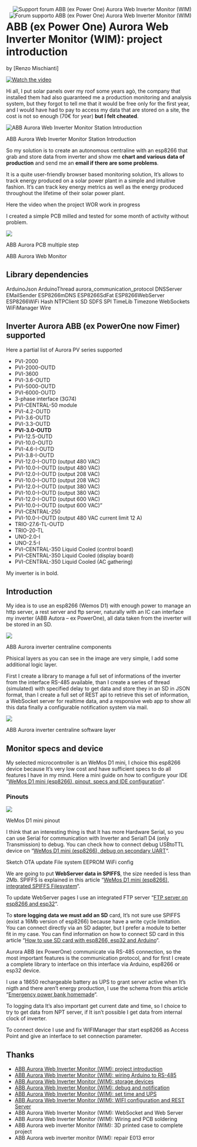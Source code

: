 <div>
<a href="https://www.mischianti.org/forums/forum/mischiantis-projects/abb-ex-power-one-aurora-web-inverter-monitor-wim/"><img
  src="https://github.com/xreef/LoRa_E32_Series_Library/raw/master/resources/buttonSupportForumEnglish.png" alt="Support forum ABB (ex Power One) Aurora Web Inverter Monitor (WIM)"
   align="right"></a>
</div>
<div>
<a href="https://www.mischianti.org/it/forums/forum/i-progetti-di-mischianti/abb-ex-power-one-aurora-web-inverter-monitor-wim/"><img
  src="https://github.com/xreef/LoRa_E32_Series_Library/raw/master/resources/buttonSupportForumItaliano.png" alt="Forum supporto ABB (ex Power One) Aurora Web Inverter Monitor (WIM)"
  align="right"></a>
</div>



#
#

ABB (ex Power One) Aurora Web Inverter Monitor (WIM): project introduction
==============================================================================

by [Renzo Mischianti]

[![Watch the video](https://img.youtube.com/vi/uInRM3YqIv0/hqdefault.jpg)](https://www.youtube.com/watch?v=uInRM3YqIv0)

Hi all, I put solar panels over my roof some years agò, the company that
installed them had also guaranteed me a production monitoring and
analysis system, but they forgot to tell me that it would be free only
for the first year, and I would have had to pay to access my data that
are stored on a site, the cost is not so enough (70€ for year) **but I
felt cheated**.

![ABB Aurora Web Inverter Monitor Station Introduction](https://www.mischianti.org/wp-content/uploads/2020/06/ABB-Aurora-Web-Inverter-Centraline-Logging-Introduction-1024x586.jpg)

ABB Aurora Web Inverter Monitor Station Introduction

So my solution is to create an autonomous centraline with an esp8266
that grab and store data from inverter and show me **chart and various
data of production** and send me an **email if there are some
problems**.

It is a quite user-friendly browser based monitoring solution, It’s
allows to track energy produced on a solar power plant in a simple and
intuitive fashion. It’s can track key energy metrics as well as the
energy produced throughout the lifetime of their solar power plant. 

Here the video when the project WOR work in progress

I created a simple PCB milled and tested for some month of activity
without problem.

![](https://www.mischianti.org/wp-content/uploads/2019/03/ABBAuroraOK-1024x850.jpg)

ABB Aurora PCB multiple step

ABB Aurora Web Monitor

Library dependencies 
-----------------------------------------------------


ArduinoJson
ArduinoThread
aurora_communication_protocol
DNSServer
EMailSender
ESP8266mDNS
ESP8266SdFat
ESP8266WebServer
ESP8266WiFi
Hash
NTPClient
SD
SDFS
SPI
TimeLib
Timezone
WebSockets
WiFiManager
Wire

Inverter Aurora ABB (ex PowerOne now Fimer) supported 
-----------------------------------------------------

Here a partial list of Aurora PV series supported

-   PVI-2000
-   PVI-2000-OUTD
-   PVI-3600
-   PVI-3.6-OUTD
-   PVI-5000-OUTD
-   PVI-6000-OUTD
-   3-phase interface (3G74)
-   PVI-CENTRAL-50 module
-   PVI-4.2-OUTD
-   PVI-3.6-OUTD
-   PVI-3.3-OUTD
-   **PVI-3.0-OUTD**
-   PVI-12.5-OUTD
-   PVI-10.0-OUTD
-   PVI-4.6-I-OUTD
-   PVI-3.8-I-OUTD
-   PVI-12.0-I-OUTD (output 480 VAC)
-   PVI-10.0-I-OUTD (output 480 VAC)
-   PVI-12.0-I-OUTD (output 208 VAC)
-   PVI-10.0-I-OUTD (output 208 VAC)
-   PVI-12.0-I-OUTD (output 380 VAC)
-   PVI-10.0-I-OUTD (output 380 VAC)
-   PVI-12.0-I-OUTD (output 600 VAC)
-   PVI-10.0-I-OUTD (output 600 VAC)”
-   PVI-CENTRAL-250
-   PVI-10.0-I-OUTD (output 480 VAC current limit 12 A)
-   TRIO-27.6-TL-OUTD
-   TRIO-20-TL
-   UNO-2.0-I
-   UNO-2.5-I
-   PVI-CENTRAL-350 Liquid Cooled (control board)
-   PVI-CENTRAL-350 Liquid Cooled (display board)
-   PVI-CENTRAL-350 Liquid Cooled (AC gathering)

My inverter is in bold.

Introduction
------------

My idea is to use an esp8266 (Wemos D1) with enough power to manage an
http server, a rest server and ftp server, naturally with an IC can
interface my inverter (ABB Autora – ex PowerOne), all data taken from
the inverter will be stored in an SD.

![](https://www.mischianti.org/wp-content/uploads/2019/05/elementInCommunication-e1557000905880.jpg)

ABB Aurora inverter centraline components

Phisical layers as you can see in the image are very simple, I add some
additional logic layer.

First I create a library to manage a full set of informations of the
inverter from the interface RS-485 available, than I create a series of
thread (simulated) with specified delay to get data and store they in an
SD in JSON format, than I create a full set of REST api to retrieve this
set of information, a WebSocket server for realtime data, and a
responsive web app to show all this data finally a configurable
notification system via mail.

![](https://www.mischianti.org/wp-content/uploads/2019/05/swLayer.jpg)

ABB Aurora inverter centraline software layer

Monitor specs and device
------------------------

My selected microcontroller is an WeMos D1 mini, I choice this esp8266
device because It’s very low cost and have sufficient specs to do all
features I have in my mind. Here a mini guide on how to configure your
IDE “[WeMos D1 mini (esp8266), pinout, specs and IDE
configuration](https://www.mischianti.org/2019/08/20/wemos-d1-mini-esp8266-specs-and-ide-configuration-part-1/)“.

### Pinouts

![](https://www.mischianti.org/wp-content/uploads/2019/05/D1wemosPinout.jpg)

WeMos D1 mini pinout

I think that an interesting thing is that It has more Hardware Serial,
so you can use Serial for communication with Inverter and Serial1 D4
(only Transmission) to debug. You can check how to connect debug
USBtoTTL device on “[WeMos D1 mini (esp8266), debug on secondary
UART](https://www.mischianti.org/2019/09/19/wemos-d1-mini-esp8266-debug-on-secondary-uart-part-3/)“.

Sketch OTA update File system EEPROM WiFi config

We are going to put **WebServer data in SPIFFS**, the size needed is
less than 2Mb. SPIFFS is explained in this article “[WeMos D1 mini
(esp8266), integrated SPIFFS
Filesystem](https://www.mischianti.org/2019/08/30/wemos-d1-mini-esp8266-integrated-spiffs-filesistem-part-2/)“.

To update WebServer pages I use an integrated FTP server “[FTP server on
esp8266 and
esp32](https://www.mischianti.org/2020/02/08/ftp-server-on-esp8266-and-esp32/)“.

To **store logging data we must add an SD** card, It’s not sure use
SPIFFS (exist a 16Mb version of esp8266) because have a write cycle
limitation. You can connect directly via an SD adapter, but I prefer a
module to better fit in my case. You can find information on how to
connect SD card in this article “[How to use SD card with esp8266, esp32
and
Arduino](https://www.mischianti.org/2019/12/15/how-to-use-sd-card-with-esp8266-and-arduino/)“.

Aurora ABB (ex PowerOne) communicate via RS-485 connection, so the most
important features is the communication protocol, and for first I create
a complete library to interface on this interface via Arduino, esp8266
or esp32 device.

I use a 18650 rechargeable battery as UPS to grant server active when
It’s nigth and there aren’t energy production, I use the schema from
this article “[Emergency power bank
homemade](https://www.mischianti.org/2019/01/24/emergency-power-bank-homemade/)“.

To logging data It’s also important get current date and time, so I
choice to try to get data from NPT server, if It isn’t possible I get
data from internal clock of inverter.

To connect device I use and fix WIFIManager thar start esp8266 as Access
Point and give an interface to set connection parameter.

Thanks
------

-   [ABB Aurora Web Inverter Monitor (WIM): project introduction](https://www.mischianti.org/2019/05/15/abb-ex-power-one-aurora-web-inverter-monitor-wim-project-introduction-1/)
-   [ABB Aurora Web Inverter Monitor (WIM): wiring Arduino to RS-485](https://www.mischianti.org/2020/09/01/abb-aurora-web-inverter-monitor-wim-wiring-arduino-to-rs-485-2/)
-   [ABB Aurora Web Inverter Monitor (WIM): storage devices](https://www.mischianti.org/2020/09/11/abb-aurora-web-inverter-monitor-wim-storage-devices-3/)
-   [ABB Aurora Web Inverter Monitor (WIM): debug and notification](https://www.mischianti.org/it/2020/09/30/abb-aurora-web-inverter-monitor-wim-notifiche-e-debug-4/)
-   [ABB Aurora Web Inverter Monitor (WIM): set time and UPS](https://www.mischianti.org/2020/10/05/abb-aurora-web-inverter-centraline-wic-set-time-and-manage-battery-ups-part-5/)
-   [ABB Aurora Web Inverter Monitor (WIM): WIFI configuration and REST Server](https://www.mischianti.org/2021/01/04/abb-power-one-aurora-web-inverter-monitor-wim-wifi-configuration-and-rest-server-6/)
-   ABB Aurora Web Inverter Monitor (WIM): WebSocket and Web Server
-   ABB Aurora Web Inverter Monitor (WIM): Wiring and PCB soldering
-   ABB Aurora web inverter Monitor (WIM): 3D printed case to complete project
-   ABB Aurora web inverter monitor (WIM): repair E013 error